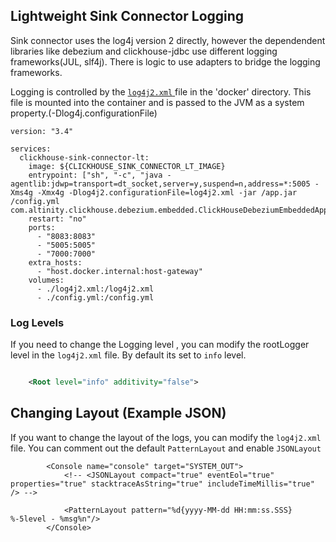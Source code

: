 ## Lightweight Sink Connector Logging

Sink connector uses the log4j version 2 directly, however the dependendent libraries like debezium and clickhouse-jdbc
use different logging frameworks(JUL, slf4j).
There is logic to use adapters to bridge the logging frameworks.

Logging is controlled by the [`log4j2.xml` ](https://github.com/Altinity/clickhouse-sink-connector/blob/develop/sink-connector-lightweight/docker/log4j2.xml)file in the 'docker' directory.
This file is mounted into the container and is passed to the JVM as a system property.(-Dlog4j.configurationFile)

```
version: "3.4"

services:
  clickhouse-sink-connector-lt:
    image: ${CLICKHOUSE_SINK_CONNECTOR_LT_IMAGE}
    entrypoint: ["sh", "-c", "java -agentlib:jdwp=transport=dt_socket,server=y,suspend=n,address=*:5005 -Xms4g -Xmx4g -Dlog4j2.configurationFile=log4j2.xml -jar /app.jar /config.yml com.altinity.clickhouse.debezium.embedded.ClickHouseDebeziumEmbeddedApplication"]
    restart: "no"
    ports:
      - "8083:8083"
      - "5005:5005"
      - "7000:7000"
    extra_hosts:
      - "host.docker.internal:host-gateway"
    volumes:
      - ./log4j2.xml:/log4j2.xml
      - ./config.yml:/config.yml
```

### Log Levels
If you need to change the Logging level , you can modify the rootLogger level in the `log4j2.xml` file.
By default its set to `info` level.

```xml

    <Root level="info" additivity="false">
```

## Changing Layout (Example JSON)
If you want to change the layout of the logs, you can modify the `log4j2.xml` file.
You can comment out the default `PatternLayout` and enable `JSONLayout`

```
        <Console name="console" target="SYSTEM_OUT">
            <!-- <JSONLayout compact="true" eventEol="true" properties="true" stacktraceAsString="true" includeTimeMillis="true" /> -->

            <PatternLayout pattern="%d{yyyy-MM-dd HH:mm:ss.SSS} %-5level - %msg%n"/>
        </Console>
```
